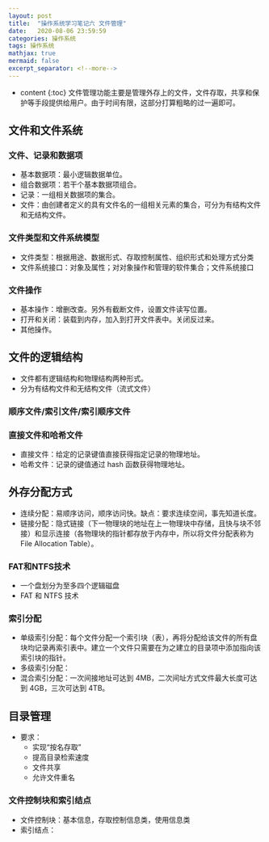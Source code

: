 ```yaml
---
layout: post
title:  "操作系统学习笔记六 文件管理"
date:   2020-08-06 23:59:59
categories: 操作系统
tags: 操作系统
mathjax: true
mermaid: false
excerpt_separator: <!--more-->
---
```


* content
{:toc}
文件管理功能主要是管理外存上的文件，文件存取，共享和保护等手段提供给用户。由于时间有限，这部分打算粗略的过一遍即可。

<!--more-->

## 文件和文件系统
### 文件、记录和数据项
* 基本数据项：最小逻辑数据单位。
* 组合数据项：若干个基本数据项组合。
* 记录：一组相关数据项的集合。
* 文件：由创建者定义的具有文件名的一组相关元素的集合，可分为有结构文件和无结构文件。

### 文件类型和文件系统模型
* 文件类型：根据用途、数据形式、存取控制属性、组织形式和处理方式分类
* 文件系统接口：对象及属性；对对象操作和管理的软件集合；文件系统接口

### 文件操作
* 基本操作：增删改查。另外有截断文件，设置文件读写位置。
* 打开和关闭：装载到内存，加入到打开文件表中。关闭反过来。
* 其他操作。

## 文件的逻辑结构
* 文件都有逻辑结构和物理结构两种形式。
* 分为有结构文件和无结构文件（流式文件）

### 顺序文件/索引文件/索引顺序文件

### 直接文件和哈希文件
* 直接文件：给定的记录键值直接获得指定记录的物理地址。
* 哈希文件：记录的键值通过 hash 函数获得物理地址。

## 外存分配方式
* 连续分配：易顺序访问，顺序访问快。缺点：要求连续空间，事先知道长度。
* 链接分配：隐式链接（下一物理块的地址在上一物理块中存储，且快与块不邻接）和显示连接（各物理块的指针都存放于内存中，所以将文件分配表称为 File Allocation Table）。

### FAT和NTFS技术
* 一个盘划分为至多四个逻辑磁盘
* FAT 和 NTFS 技术

### 索引分配
* 单级索引分配：每个文件分配一个索引块（表），再将分配给该文件的所有盘块均记录再索引表中。建立一个文件只需要在为之建立的目录项中添加指向该索引块的指针。
* 多级索引分配：
* 混合索引分配：一次间接地址可达到 4MB，二次间址方式文件最大长度可达到 4GB，三次可达到 4TB。

## 目录管理
* 要求：
  * 实现“按名存取”
  * 提高目录检索速度
  * 文件共享
  * 允许文件重名

### 文件控制块和索引结点
* 文件控制块：基本信息，存取控制信息类，使用信息类
* 索引结点：
